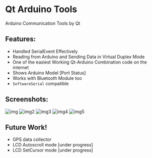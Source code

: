 # Qt Arduino Tools
Arduino Communication Tools by Qt

## Features:

* Handled SerialEvent Effectively 
* Reading from Arduino and Sending Data in Virtual Duplex Mode
* One of the easiest Working Qt-Arduino Combination code on the internet
* Shows Arduino Model [Port Status]
* Works with Bluetooth Module too
* `SoftwareSerial` compatible

## Screenshots:

![img](http://i.imgur.com/VWsSWBL.png)
![img2](http://i.imgur.com/5Riyz0W.png)
![img3](http://i.imgur.com/iORuBJu.png)
![img4](http://i.imgur.com/xKgbdr1.png)
![img5](http://i.imgur.com/ZKp54gb.png)

## Future Work!
* GPS data collector
* LCD Autoscroll mode [under progress]
* LCD SetCursor mode [under progress]
